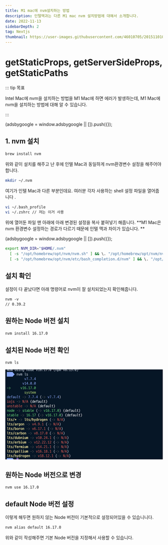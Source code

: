 ```yaml
---
title: M1 mac에 nvm설치하는 방법
description: 인텔맥과는 다른 M1 mac nvm 설치방법에 대해서 소개합니다.
date: 2022-11-13
sidebarDepth: 2
tag: Nextjs
thumbnail: https://user-images.githubusercontent.com/46010705/201511010-39dffa66-7acd-4fae-857a-5ed214f88ee8.png
---
```


# getStaticProps, getServerSideProps, getStaticPaths

::: tip 목표

Intel Mac에 nvm을 설치하는 방법을 M1 Mac에 하면 에러가 발생하는데,
M1 Mac에 nvm을 설치하는 방법에 대해 알 수 있습니다.

:::

<component is="script" src="https://pagead2.googlesyndication.com/pagead/js/adsbygoogle.js?client=ca-pub-4877378276818686" crossorigin="anonymous" async></component>

<!-- ui-log 수평형 -->

<ins class="adsbygoogle"
     style="display:block"
     data-ad-client="ca-pub-4877378276818686"
     data-ad-slot="9743150776"
     data-ad-format="auto"
     data-full-width-responsive="true"></ins>
<component is="script">
(adsbygoogle = window.adsbygoogle || []).push({});
</component>

## 1. nvm 설치

```bash
brew install nvm
```

위와 같이 설치를 해주고 난 후에 인텔 Mac과 동일하게 nvm환경변수 설정을 해주어야합니다.

```bash
mkdir ~/.nvm
```

여기가 인텔 Mac과 다른 부분인데요.
여러분 각자 사용하는 shell 설정 파일을 열어줍니다 .

```bash
vi ~/.bash_profile
vi ~/.zshrc // 저는 이거 사용
```

위에 열어둔 파일 맨 아래에 아래 변경된 설정을 복사 붙혀넣기 해줍니다.
**M1 Mac은 nvm 환경변수 설정하는 경로가 다르기 때문에 인텔 맥과 차이가 있습니다. **

<component is="script" src="https://pagead2.googlesyndication.com/pagead/js/adsbygoogle.js?client=ca-pub-4877378276818686" crossorigin="anonymous" async></component>

<!-- ui-log 수평형 -->

<ins class="adsbygoogle"
     style="display:block"
     data-ad-client="ca-pub-4877378276818686"
     data-ad-slot="9743150776"
     data-ad-format="auto"
     data-full-width-responsive="true"></ins>
<component is="script">
(adsbygoogle = window.adsbygoogle || []).push({});
</component>

```bash
export NVM_DIR="$HOME/.nvm"
  [ -s "/opt/homebrew/opt/nvm/nvm.sh" ] && \. "/opt/homebrew/opt/nvm/nvm.sh"  # This loads nvm
  [ -s "/opt/homebrew/opt/nvm/etc/bash_completion.d/nvm" ] && \. "/opt/homebrew/opt/nvm/etc/bash_completion.d/nvm"  # This loads nvm bash_completion
```

## 설치 확인

설정이 다 끝났다면 아래 명령어로 nvm이 잘 설치되었는지 확인해줍니다.

```
nvm -v
// 0.39.2
```

## 원하는 Node 버전 설치

```bash
nvm install 16.17.0
```

## 설치된 Node 버전 확인

```bash
nvm ls
```

<img src="./img/1.png" alt="" />

## 원하는 Node 버전으로 변경

```bash
nvm use 16.17.0
```

## default Node 버전 설정

이렇게 해두면 원하지 않는 Node 버전이 기본적으로 설정되어있을 수 있습니니다.

```bash
nvm alias default 16.17.0
```

위와 같이 작성해주면 기본 Node 버전을 지정해서 사용할 수 있습니다.
